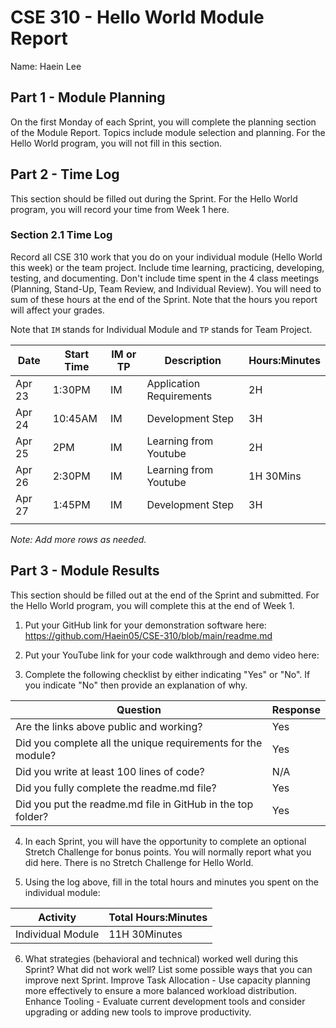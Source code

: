 # CSE 310 - Hello World Module Report

Name: Haein Lee

## Part 1 - Module Planning

On the first Monday of each Sprint, you will complete the planning section of the Module Report. Topics include module selection and planning. For the Hello World program, you will not fill in this section.

## Part 2 - Time Log

This section should be filled out during the Sprint. For the Hello World program, you will record your time from Week 1 here.

### Section 2.1 Time Log

Record all CSE 310 work that you do on your individual module (Hello World this week) or the team project. Include time learning, practicing, developing, testing, and documenting. Don't include time spent in the 4 class meetings (Planning, Stand-Up, Team Review, and Individual Review). You will need to sum of these hours at the end of the Sprint. Note that the hours you report will affect your grades.

Note that `IM` stands for Individual Module and `TP` stands for Team Project.

| Date   | Start Time | IM or TP | Description              | Hours:Minutes |
| ------ | ---------- | -------- | ------------------------ | ------------- |
| Apr 23 | 1:30PM     | IM       | Application Requirements | 2H            |
| Apr 24 | 10:45AM    | IM       | Development Step         | 3H            |
| Apr 25 | 2PM        | IM       | Learning from Youtube    | 2H            |
| Apr 26 | 2:30PM     | IM       | Learning from Youtube    | 1H 30Mins     |
| Apr 27 | 1:45PM     | IM       | Development Step         | 3H            |
|        |            |          |                          |               |

_Note: Add more rows as needed._

## Part 3 - Module Results

This section should be filled out at the end of the Sprint and submitted. For the Hello World program, you will complete this at the end of Week 1.

1. Put your GitHub link for your demonstration software here: https://github.com/Haein05/CSE-310/blob/main/readme.md

2. Put your YouTube link for your code walkthrough and demo video here: 

3. Complete the following checklist by either indicating "Yes" or "No". If you indicate "No" then provide an explanation of why.

| Question                                                     | Response |
| ------------------------------------------------------------ | -------- |
| Are the links above public and working?                      | Yes      |
| Did you complete all the unique requirements for the module? | Yes      |
| Did you write at least 100 lines of code?                    | N/A      |
| Did you fully complete the readme.md file?                   | Yes      |
| Did you put the readme.md file in GitHub in the top folder?  | Yes      |

4. In each Sprint, you will have the opportunity to complete an optional Stretch Challenge for bonus points. You will normally report what you did here. There is no Stretch Challenge for Hello World.

5. Using the log above, fill in the total hours and minutes you spent on the individual module:

| Activity          | Total Hours:Minutes |
| ----------------- | ------------------- |
| Individual Module | 11H 30Minutes       |

6. What strategies (behavioral and technical) worked well during this Sprint? What did not work well? List some possible ways that you can improve next Sprint.
   Improve Task Allocation - Use capacity planning more effectively to ensure a more balanced workload distribution.
   Enhance Tooling - Evaluate current development tools and consider upgrading or adding new tools to improve productivity.